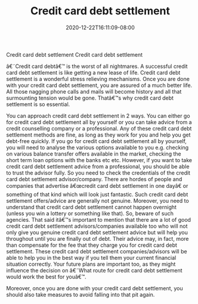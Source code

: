 ﻿---
title: "Credit card debt settlement"
date: 2020-12-22T16:11:09-08:00
description: "Credit_Card_Debt Tips for Web Success"
featured_image: "/images/Credit_Card_Debt.jpg"
tags: ["Credit Card Debt"]
---

Credit card debt settlement
Credit card debt settlement

â€˜Credit card debtâ€™ is the worst of all nightmares. A successful credit card debt settlement is like getting a new lease of life. Credit card debt settlement is a wonderful stress relieving mechanisms. Once you are done with your credit card debt settlement, you are assured of a much better life. All those nagging phone calls and mails will become history and all that surmounting tension would be gone. Thatâ€™s why credit card debt settlement is so essential.

You can approach credit card debt settlement in 2 ways. You can either go for credit card debt settlement all by yourself or you can take advice from a credit counselling company or a professional. Any of these credit card debt settlement methods are fine, as long as they work for you and help you get debt-free quickly. If you go for credit card debt settlement all by yourself, you will need to analyse the various options available to you e.g. checking on various balance transfer offers available in the market, checking the short term loan options with the banks etc etc. However, if you want to take credit card debt settlement advice from a professional, you should be able to trust the advisor fully. So you need to check the credentials of the credit card debt settlement advisor/company. There are hordes of people and companies that advertise â€œcredit card debt settlement in one dayâ€ or something of that kind which will look just fantastic. Such credit card debt settlement offers/advice are generally not genuine. Moreover, you need to understand that credit card debt settlement cannot happen overnight (unless you win a lottery or something like that). So, beware of such agencies. That said itâ€™s important to mention that there are a lot of good credit card debt settlement advisors/companies available too who will not only give you genuine credit card debt settlement advice but will help you throughout until you are finally out of debt. Their advice may, in fact, more than compensate for the fee that they charge you for credit card debt settlement. These credit card debt settlement companies/advisors will be able to help you in the best way if you tell them your current financial situation correctly. Your future plans are important too, as they might influence the decision on â€˜What route for credit card debt settlement would work the best for youâ€™.

Moreover, once you are done with your credit card debt settlement, you should also take measures to avoid falling into that pit again.

